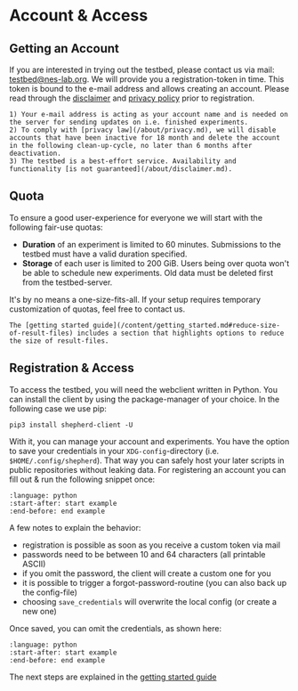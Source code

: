 # Account & Access

## Getting an Account

If you are interested in trying out the testbed, please contact us via mail: <testbed@nes-lab.org>.
We will provide you a registration-token in time.
This token is bound to the e-mail address and allows creating an account.
Please read through the [disclaimer](/about/disclaimer.md) and [privacy policy](/about/privacy.md) prior to registration.

```{note}
1) Your e-mail address is acting as your account name and is needed on the server for sending updates on i.e. finished experiments.
2) To comply with [privacy law](/about/privacy.md), we will disable accounts that have been inactive for 18 month and delete the account in the following clean-up-cycle, no later than 6 months after deactivation.
3) The testbed is a best-effort service. Availability and functionality [is not guaranteed](/about/disclaimer.md).
```

## Quota

To ensure a good user-experience for everyone we will start with the following fair-use quotas:

- **Duration** of an experiment is limited to 60 minutes. Submissions to the testbed must have a valid duration specified.
- **Storage** of each user is limited to 200 GiB. Users being over quota won't be able to schedule new experiments. Old data must be deleted first from the testbed-server.

It's by no means a one-size-fits-all.
If your setup requires temporary customization of quotas, feel free to contact us.

```{tip}
The [getting started guide](/content/getting_started.md#reduce-size-of-result-files) includes a section that highlights options to reduce the size of result-files.
```

## Registration & Access

To access the testbed, you will need the webclient written in Python.
You can install the client by using the package-manager of your choice.
In the following case we use pip:

```Shell
pip3 install shepherd-client -U
```

With it, you can manage your account and experiments.
You have the option to save your credentials in your `XDG-config`-directory (i.e. `$HOME/.config/shepherd`).
That way you can safely host your later scripts in public repositories without leaking data.
For registering an account you can fill out & run the following snippet once:

```{literalinclude} access_registration.py
:language: python
:start-after: start example
:end-before: end example
```

A few notes to explain the behavior:

- registration is possible as soon as you receive a custom token via mail
- passwords need to be between 10 and 64 characters (all printable ASCII)
- if you omit the password, the client will create a custom one for you
- it is possible to trigger a forgot-password-routine (you can also back up the config-file)
- choosing `save_credentials` will overwrite the local config (or create a new one)

Once saved, you can omit the credentials, as shown here:

```{literalinclude} access_user.py
:language: python
:start-after: start example
:end-before: end example
```

The next steps are explained in the [getting started guide](/content/getting_started.md)
